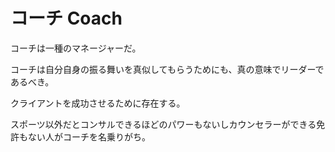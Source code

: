# コーチ Coach

コーチは一種のマネージャーだ。

コーチは自分自身の振る舞いを真似してもらうためにも、真の意味でリーダーであるべき。

クライアントを成功させるために存在する。

スポーツ以外だとコンサルできるほどのパワーもないしカウンセラーができる免許もない人がコーチを名乗りがち。
